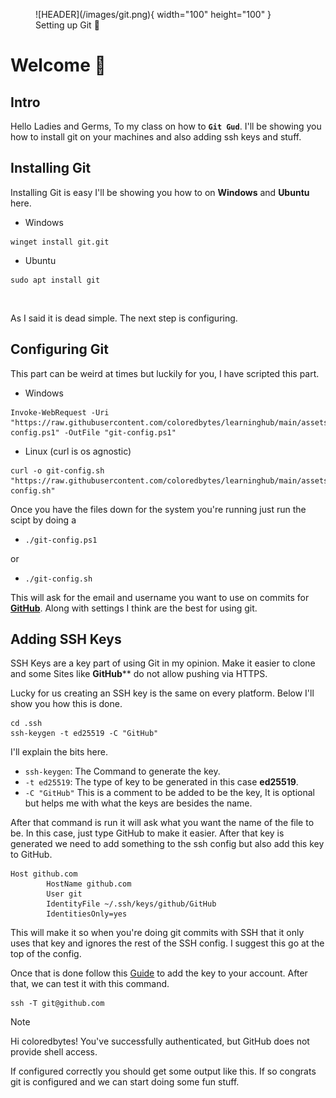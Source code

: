 <figure markdown="span">
![HEADER](/images/git.png){ width="100" height="100" }
<figcaption>Setting up Git 🚀 </figcaption>
</figure>

# Welcome :wave:

## Intro

Hello Ladies and Germs, To my class on how to **`Git Gud`**. I'll be showing you how to install git on your machines and also adding ssh keys and stuff.

## Installing Git

Installing Git is easy I'll be showing you how to on **Windows** and **Ubuntu** here.

- Windows
```pwsh
winget install git.git
```

- Ubuntu

```shell
sudo apt install git
```
<br>

As I said it is dead simple. The next step is configuring.

## Configuring Git

This part can be weird at times but luckily for you, I have scripted this part.

- Windows
```pwsh
Invoke-WebRequest -Uri "https://raw.githubusercontent.com/coloredbytes/learninghub/main/assets/git-config.ps1" -OutFile "git-config.ps1"
```
- Linux (curl is os agnostic)
```shell
curl -o git-config.sh "https://raw.githubusercontent.com/coloredbytes/learninghub/main/assets/git-config.sh"
```

Once you have the files down for the system you're running just run the scipt by doing a

- `./git-config.ps1`

or

- `./git-config.sh`

This will ask for the email and username you want to use on commits for [**GitHub**](https://github.com/). Along with settings I think are the best for using git.

## Adding SSH Keys

SSH Keys are a key part of using Git in my opinion. Make it easier to clone and some Sites like **GitHub**** do not allow pushing via HTTPS.

Lucky for us creating an SSH key is the same on every platform. Below I'll show you how this is done.

```shell
cd .ssh
ssh-keygen -t ed25519 -C "GitHub"
```

I'll explain the bits here.

- `ssh-keygen`: The Command to generate the key.
- `-t ed25519`: The type of key to be generated in this case **ed25519**.
- `-C "GitHub"` This is a comment to be added to be the key, It is optional but helps me with what the keys are besides the name.

After that command is run it will ask what you want the name of the file to be. In this case, just type GitHub to make it easier. After that key is generated we need to add something to the ssh config but also add this key to GitHub.

```
Host github.com
        HostName github.com
        User git
        IdentityFile ~/.ssh/keys/github/GitHub
        IdentitiesOnly=yes
```
This will make it so when you're doing git commits with SSH that it only uses that key and ignores the rest of the SSH config. I suggest this go at the top of the config.

Once that is done follow this [Guide](https://docs.github.com/en/authentication/connecting-to-github-with-ssh/adding-a-new-ssh-key-to-your-github-account) to add the key to your account. After that, we can test it with this command.

```shell
ssh -T git@github.com
```
> [!NOTE]
> Hi coloredbytes! You've successfully authenticated, but GitHub does not provide shell access.

If configured correctly you should get some output like this. If so congrats git is configured and we can start doing some fun stuff.









